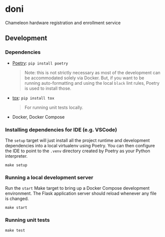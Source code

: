 # doni

Chameleon hardware registration and enrollment service

## Development

### Dependencies

  * [Poetry](https://getpoetry.org): `pip install poetry`
    > Note: this is not strictly necessary as most of the development can
      be accommodated solely via Docker. But, if you want to be running
      auto-formatting and using the local `black` lint rules, Poetry is
      used to install those.
  * [tox](https://tox.readthedocs.io/en/latest/): `pip install tox`
    > For running unit tests locally.
  * Docker, Docker Compose

### Installing dependencies for IDE (e.g. VSCode)

The `setup` target will just install all the project runtime and development
dependencies into a local virtualenv using Poetry. You can then configure the
IDE to point to the `.venv` directory created by Poetry as your Python
interpreter.

```shell
make setup
```

### Running a local development server

Run the `start` Make target to bring up a Docker Compose development
environment. The Flask application server should reload whenever any file is
changed.

```shell
make start
```

### Running unit tests

```shell
make test
```
